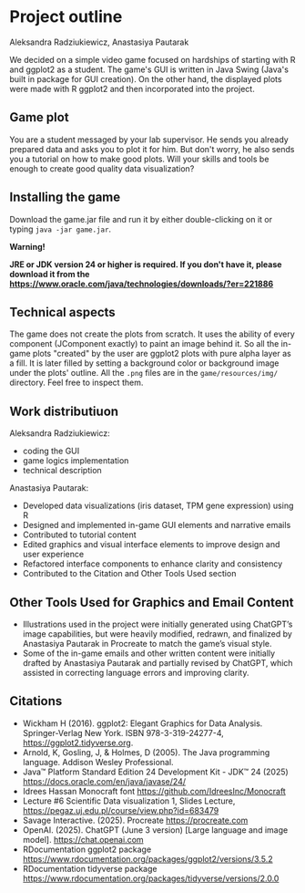 # Project outline
Aleksandra Radziukiewicz, Anastasiya Pautarak  

We decided on a simple video game focused on hardships of starting with R and ggplot2 as a student. The game's 
GUI is written in Java Swing (Java's built in package for GUI creation). On the other hand, the displayed plots were made with R ggplot2 and then 
incorporated into the project.

## Game plot

You are a student messaged by your lab supervisor. He sends you already prepared data and asks you to plot it for him. 
But don't worry, he also sends you a tutorial on how to make good plots. Will your skills and tools be enough to 
create good quality data visualization?

## Installing the game

Download the game.jar file and run it by either double-clicking on it or typing `java -jar game.jar`.

**Warning!**

**JRE or JDK version 24 or higher is required. If you don't have it, please download it from the https://www.oracle.com/java/technologies/downloads/?er=221886**

## Technical aspects

The game does not create the plots from scratch. It uses the ability of every component (JComponent exactly) to paint an image behind it. So all the in-game plots "created" by the user are ggplot2 
plots with pure alpha layer as a fill. It is later filled by setting a background color or background image under the plots' outline. All the `.png` files are in the `game/resources/img/` directory. 
Feel free to inspect them.

## Work distributiuon

Aleksandra Radziukiewicz:  
* coding the GUI  
* game logics implementation  
* technical description

Anastasiya Pautarak:  
* Developed data visualizations (iris dataset, TPM gene expression) using R
* Designed and implemented in-game GUI elements and narrative emails
* Contributed to tutorial content
* Edited graphics and visual interface elements to improve design and user experience
* Refactored interface components to enhance clarity and consistency
* Contributed to the Citation and Other Tools Used section

## Other Tools Used for Graphics and Email Content

* Illustrations used in the project were initially generated using ChatGPT’s image capabilities, but were heavily modified, redrawn, and finalized by Anastasiya Pautarak in Procreate to match the game’s visual style. 
* Some of the in-game emails and other written content were initially drafted by Anastasiya Pautarak and partially revised by ChatGPT, which assisted in correcting language errors and improving clarity.

## Citations

* Wickham H (2016). ggplot2: Elegant Graphics for Data Analysis. Springer-Verlag New York. ISBN 978-3-319-24277-4, https://ggplot2.tidyverse.org.
* Arnold, K, Gosling, J, & Holmes, D (2005). The Java programming language. Addison Wesley Professional.
* Java™ Platform Standard Edition 24 Development Kit - JDK™ 24 (2025) https://docs.oracle.com/en/java/javase/24/
* Idrees Hassan Monocraft font https://github.com/IdreesInc/Monocraft
* Lecture #6 Scientific Data visualization 1, Slides Lecture, https://pegaz.uj.edu.pl/course/view.php?id=683479
* Savage Interactive. (2025). Procreate https://procreate.com
* OpenAI. (2025). ChatGPT (June 3 version) [Large language and image model]. https://chat.openai.com
* RDocumentation ggplot2 package https://www.rdocumentation.org/packages/ggplot2/versions/3.5.2
* RDocumentation tidyverse package https://www.rdocumentation.org/packages/tidyverse/versions/2.0.0

